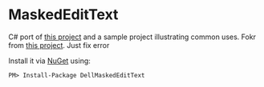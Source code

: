 # MaskedEditText

C# port of [this project](https://github.com/toshikurauchi/MaskedEditText) and a sample project illustrating common uses.
Fokr from [this project](https://github.com/willsb/MaskedEditText). Just fix error

Install it via [NuGet](https://www.nuget.org/packages/DellMaskedEditText/1.0.0.1) using:

``PM> Install-Package DellMaskedEditText``
